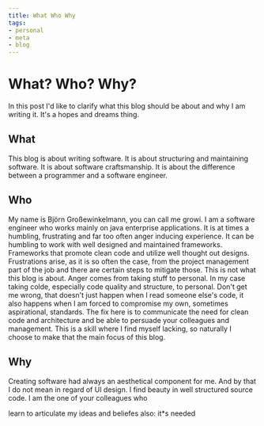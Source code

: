 ```yaml
---
title: What Who Why
tags:
- personal
- meta
- blog
---
```

# What? Who? Why?
In this post I'd like to clarify what this blog should be about and why I am writing it. It's a hopes and dreams thing.

## What
This blog is about writing software. It is about structuring and maintaining software. It is about software craftsmanship. It is about the difference between a programmer and a software engineer.

## Who 
My name is Björn Großewinkelmann, you can call me growi. I am a software engineer who works mainly on java enterprise applications. It is at times a humbling, frustrating and far too often anger inducing experience. 
It can be humbling to work with well designed and maintained frameworks. Frameworks that promote clean code and utilize well thought out designs.
Frustrations arise, as it is so often the case, from the project management part of the job and there are certain steps to mitigate those. This is not what this blog is about.
Anger comes from taking stuff to personal. In my case taking colde, especially code quality and structure, to personal. Don't get me wrong, that doesn't just happen when I read someone else's code, it also happens when I am forced to compromise my own, sometimes aspirational, standards. The fix here is to communicate the need for clean code and architecture and be able to persuade your colleagues and management. This is a skill where I find myself lacking, so naturally I choose to make that the main focus of this blog.

## Why

Creating software had always an aesthetical component for me. And by that I do not mean in regard of UI design. I find beauty in well structured source code. I am the one of your colleagues who  

learn to articulate my ideas and beliefes
also: it*s needed
<!--stackedit_data:
eyJoaXN0b3J5IjpbLTUyNTM0NDU0NCwxMDU1OTgxNTI0LDIwMD
c2MTAwODYsLTMzNjA5ODc4NSwxOTgzODM1NDI1LC0yMDA5Mjk3
MDM3LC0xNTg0OTYxMTQ3LC00NDQ2OTk5MTQsMTQ4MTY4OTEwMy
wtNjEwMzczNDc4LC0xMDk5ODQzOTIsLTU1MTI1MjAyMCwxOTYz
NjUzMTk0LDEyNTExNDE0NjcsMTEwMTQ0NTEzNCwtMTY4OTU4ND
Q5NywtMTczNzcxMjc1MSwtNTc0NjUzNjgsMTkzNjc1NTQ0OSwt
NTAwNDc0MjM2XX0=
-->